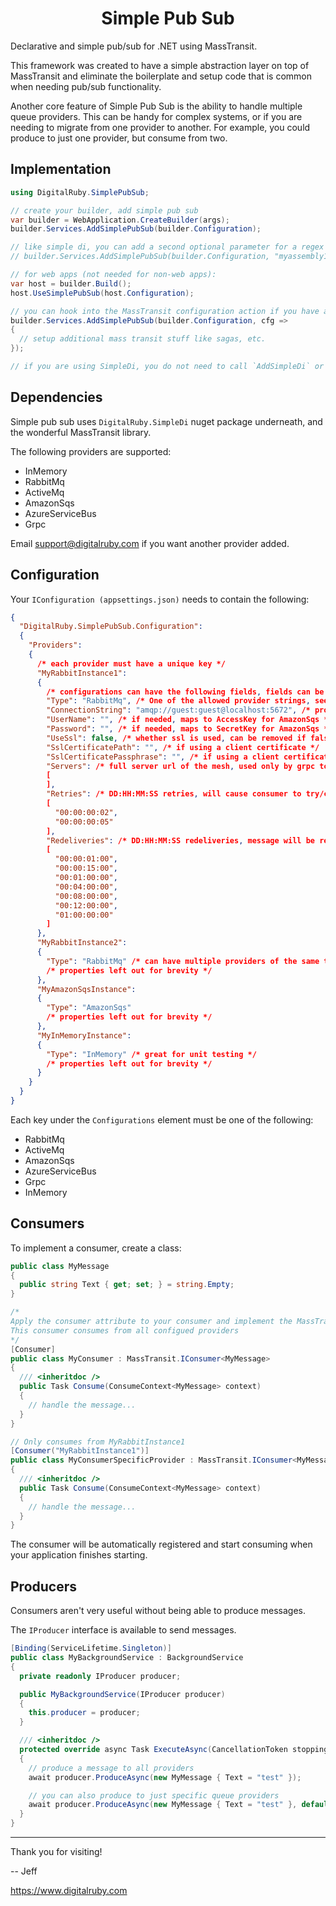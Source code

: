 <h1 align='center'>Simple Pub Sub</h1>

Declarative and simple pub/sub for .NET using MassTransit.

This framework was created to have a simple abstraction layer on top of MassTransit and eliminate the boilerplate and setup code that is common when needing pub/sub functionality.

Another core feature of Simple Pub Sub is the ability to handle multiple queue providers. This can be handy for complex systems, or if you are needing to migrate from one provider to another. For example, you could produce to just one provider, but consume from two.

## Implementation

```cs
using DigitalRuby.SimplePubSub;

// create your builder, add simple pub sub
var builder = WebApplication.CreateBuilder(args);
builder.Services.AddSimplePubSub(builder.Configuration);

// like simple di, you can add a second optional parameter for a regex to filter assembly names to scan for consumers, by default only assemblies prefixed by the first part of your entry assembly name are scanned
// builder.Services.AddSimplePubSub(builder.Configuration, "myassembly1|myassembly2");

// for web apps (not needed for non-web apps):
var host = builder.Build();
host.UseSimplePubSub(host.Configuration);

// you can hook into the MassTransit configuration action if you have additional setup:
builder.Services.AddSimplePubSub(builder.Configuration, cfg =>
{
  // setup additional mass transit stuff like sagas, etc.
});

// if you are using SimpleDi, you do not need to call `AddSimpleDi` or `UseSimpleDi`.
```

## Dependencies

Simple pub sub uses `DigitalRuby.SimpleDi` nuget package underneath, and the wonderful MassTransit library.

The following providers are supported:

- InMemory
- RabbitMq
- ActiveMq
- AmazonSqs
- AzureServiceBus
- Grpc

Email support@digitalruby.com if you want another provider added.

## Configuration

Your `IConfiguration (appsettings.json)` needs to contain the following:

```json
{
  "DigitalRuby.SimplePubSub.Configuration":
  {
    "Providers":
    {
      /* each provider must have a unique key */
      "MyRabbitInstance1":
      {
        /* configurations can have the following fields, fields can be removed if empty. */
        "Type": "RabbitMq", /* One of the allowed provider strings, see below after this configuration sinppet */
        "ConnectionString": "amqp://guest:guest@localhost:5672", /* provider specific */
        "UserName": "", /* if needed, maps to AccessKey for AmazonSqs */
        "Password": "", /* if needed, maps to SecretKey for AmazonSqs */
        "UseSsl": false, /* whether ssl is used, can be removed if false */
        "SslCertificatePath": "", /* if using a client certificate */
        "SslCertificatePassphrase": "", /* if using a client certificate */
        "Servers": /* full server url of the mesh, used only by grpc topology currently */
        [
        ],
        "Retries": /* DD:HH:MM:SS retries, will cause consumer to try/catch and loop the message for each failure */
        [
          "00:00:00:02",
          "00:00:00:05"
        ],
        "Redeliveries": /* DD:HH:MM:SS redeliveries, message will be re-queued after each failure */
        [
          "00:00:01:00",
          "00:00:15:00",
          "00:01:00:00",
          "00:04:00:00",
          "00:08:00:00",
          "00:12:00:00",
          "01:00:00:00"
        ]
      },
      "MyRabbitInstance2":
      {
        "Type": "RabbitMq" /* can have multiple providers of the same type, no problem */
        /* properties left out for brevity */
      },
      "MyAmazonSqsInstance":
      {
        "Type": "AmazonSqs"
        /* properties left out for brevity */
      },
      "MyInMemoryInstance":
      {
        "Type": "InMemory" /* great for unit testing */
        /* properties left out for brevity */
      }
    }
  }
}
```

Each key under the `Configurations` element must be one of the following:

- RabbitMq
- ActiveMq
- AmazonSqs
- AzureServiceBus
- Grpc
- InMemory

## Consumers

To implement a consumer, create a class:

```cs
public class MyMessage
{
  public string Text { get; set; } = string.Empty;
}

/*
Apply the consumer attribute to your consumer and implement the MassTransit consumer interface.
This consumer consumes from all configued providers
*/
[Consumer]
public class MyConsumer : MassTransit.IConsumer<MyMessage>
{
  /// <inheritdoc />
  public Task Consume(ConsumeContext<MyMessage> context)
  {
    // handle the message...
  }
}

// Only consumes from MyRabbitInstance1
[Consumer("MyRabbitInstance1")]
public class MyConsumerSpecificProvider : MassTransit.IConsumer<MyMessage>
{
  /// <inheritdoc />
  public Task Consume(ConsumeContext<MyMessage> context)
  {
    // handle the message...
  }
}
```

The consumer will be automatically registered and start consuming when your application finishes starting.

## Producers

Consumers aren't very useful without being able to produce messages.

The `IProducer` interface is available to send messages.

```cs
[Binding(ServiceLifetime.Singleton)]
public class MyBackgroundService : BackgroundService
{
  private readonly IProducer producer;

  public MyBackgroundService(IProducer producer)
  {
    this.producer = producer;
  }

  /// <inheritdoc />
  protected override async Task ExecuteAsync(CancellationToken stoppingToken)
  {
    // produce a message to all providers
    await producer.ProduceAsync(new MyMessage { Text = "test" });

    // you can also produce to just specific queue providers
    await producer.ProduceAsync(new MyMessage { Text = "test" }, default, "MyRabbitInstance1");
  }
}
```

---

Thank you for visiting!

-- Jeff

https://www.digitalruby.com
